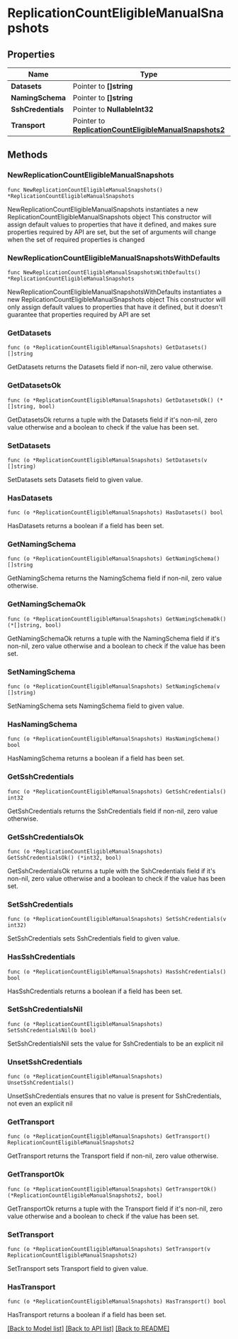 # ReplicationCountEligibleManualSnapshots

## Properties

Name | Type | Description | Notes
------------ | ------------- | ------------- | -------------
**Datasets** | Pointer to **[]string** |  | [optional] 
**NamingSchema** | Pointer to **[]string** |  | [optional] 
**SshCredentials** | Pointer to **NullableInt32** |  | [optional] 
**Transport** | Pointer to [**ReplicationCountEligibleManualSnapshots2**](ReplicationCountEligibleManualSnapshots2.md) |  | [optional] 

## Methods

### NewReplicationCountEligibleManualSnapshots

`func NewReplicationCountEligibleManualSnapshots() *ReplicationCountEligibleManualSnapshots`

NewReplicationCountEligibleManualSnapshots instantiates a new ReplicationCountEligibleManualSnapshots object
This constructor will assign default values to properties that have it defined,
and makes sure properties required by API are set, but the set of arguments
will change when the set of required properties is changed

### NewReplicationCountEligibleManualSnapshotsWithDefaults

`func NewReplicationCountEligibleManualSnapshotsWithDefaults() *ReplicationCountEligibleManualSnapshots`

NewReplicationCountEligibleManualSnapshotsWithDefaults instantiates a new ReplicationCountEligibleManualSnapshots object
This constructor will only assign default values to properties that have it defined,
but it doesn't guarantee that properties required by API are set

### GetDatasets

`func (o *ReplicationCountEligibleManualSnapshots) GetDatasets() []string`

GetDatasets returns the Datasets field if non-nil, zero value otherwise.

### GetDatasetsOk

`func (o *ReplicationCountEligibleManualSnapshots) GetDatasetsOk() (*[]string, bool)`

GetDatasetsOk returns a tuple with the Datasets field if it's non-nil, zero value otherwise
and a boolean to check if the value has been set.

### SetDatasets

`func (o *ReplicationCountEligibleManualSnapshots) SetDatasets(v []string)`

SetDatasets sets Datasets field to given value.

### HasDatasets

`func (o *ReplicationCountEligibleManualSnapshots) HasDatasets() bool`

HasDatasets returns a boolean if a field has been set.

### GetNamingSchema

`func (o *ReplicationCountEligibleManualSnapshots) GetNamingSchema() []string`

GetNamingSchema returns the NamingSchema field if non-nil, zero value otherwise.

### GetNamingSchemaOk

`func (o *ReplicationCountEligibleManualSnapshots) GetNamingSchemaOk() (*[]string, bool)`

GetNamingSchemaOk returns a tuple with the NamingSchema field if it's non-nil, zero value otherwise
and a boolean to check if the value has been set.

### SetNamingSchema

`func (o *ReplicationCountEligibleManualSnapshots) SetNamingSchema(v []string)`

SetNamingSchema sets NamingSchema field to given value.

### HasNamingSchema

`func (o *ReplicationCountEligibleManualSnapshots) HasNamingSchema() bool`

HasNamingSchema returns a boolean if a field has been set.

### GetSshCredentials

`func (o *ReplicationCountEligibleManualSnapshots) GetSshCredentials() int32`

GetSshCredentials returns the SshCredentials field if non-nil, zero value otherwise.

### GetSshCredentialsOk

`func (o *ReplicationCountEligibleManualSnapshots) GetSshCredentialsOk() (*int32, bool)`

GetSshCredentialsOk returns a tuple with the SshCredentials field if it's non-nil, zero value otherwise
and a boolean to check if the value has been set.

### SetSshCredentials

`func (o *ReplicationCountEligibleManualSnapshots) SetSshCredentials(v int32)`

SetSshCredentials sets SshCredentials field to given value.

### HasSshCredentials

`func (o *ReplicationCountEligibleManualSnapshots) HasSshCredentials() bool`

HasSshCredentials returns a boolean if a field has been set.

### SetSshCredentialsNil

`func (o *ReplicationCountEligibleManualSnapshots) SetSshCredentialsNil(b bool)`

 SetSshCredentialsNil sets the value for SshCredentials to be an explicit nil

### UnsetSshCredentials
`func (o *ReplicationCountEligibleManualSnapshots) UnsetSshCredentials()`

UnsetSshCredentials ensures that no value is present for SshCredentials, not even an explicit nil
### GetTransport

`func (o *ReplicationCountEligibleManualSnapshots) GetTransport() ReplicationCountEligibleManualSnapshots2`

GetTransport returns the Transport field if non-nil, zero value otherwise.

### GetTransportOk

`func (o *ReplicationCountEligibleManualSnapshots) GetTransportOk() (*ReplicationCountEligibleManualSnapshots2, bool)`

GetTransportOk returns a tuple with the Transport field if it's non-nil, zero value otherwise
and a boolean to check if the value has been set.

### SetTransport

`func (o *ReplicationCountEligibleManualSnapshots) SetTransport(v ReplicationCountEligibleManualSnapshots2)`

SetTransport sets Transport field to given value.

### HasTransport

`func (o *ReplicationCountEligibleManualSnapshots) HasTransport() bool`

HasTransport returns a boolean if a field has been set.


[[Back to Model list]](../README.md#documentation-for-models) [[Back to API list]](../README.md#documentation-for-api-endpoints) [[Back to README]](../README.md)


